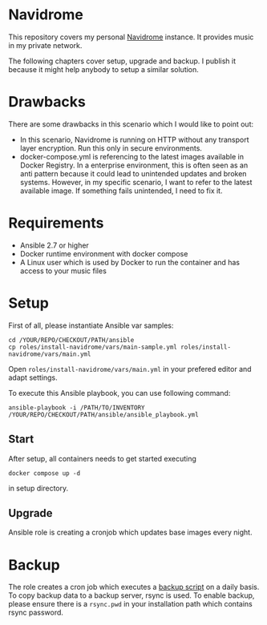 # Navidrome

This repository covers my personal [Navidrome](https://www.navidrome.org/) instance. It provides music in my private network.

The following chapters cover setup, upgrade and backup. I publish it because it might help anybody to setup a similar solution.

# Drawbacks

There are some drawbacks in this scenario which I would like to point out:

* In this scenario, Navidrome is running on HTTP without any transport layer encryption. Run this only in secure environments.
* docker-compose.yml is referencing to the latest images available in Docker Registry. In a enterprise environment, this is often seen as an anti pattern because it could lead to unintended updates and broken systems. However, in my specific scenario, I want to refer to the latest available image. If something fails unintended, I need to fix it.

# Requirements

* Ansible 2.7 or higher
* Docker runtime environment with docker compose
* A Linux user which is used by Docker to run the container and has access to your music files

# Setup

First of all, please instantiate Ansible var samples:

```
cd /YOUR/REPO/CHECKOUT/PATH/ansible
cp roles/install-navidrome/vars/main-sample.yml roles/install-navidrome/vars/main.yml
```

Open `roles/install-navidrome/vars/main.yml` in your prefered editor and adapt settings.

To execute this Ansible playbook, you can use following command:

```
ansible-playbook -i /PATH/TO/INVENTORY /YOUR/REPO/CHECKOUT/PATH/ansible/ansible_playbook.yml
```

## Start

After setup, all containers needs to get started executing

```
docker compose up -d
```

in setup directory.

## Upgrade

Ansible role is creating a cronjob which updates base images every night.

# Backup

The role creates a cron job which executes a [backup script](/ansible/roles/install-navidrome/templates/backup_navidrome.sh.j2) on a daily basis. To copy backup data to a backup server, rsync is used. To enable backup, please ensure there is a `rsync.pwd` in your installation path which contains rsync password.
